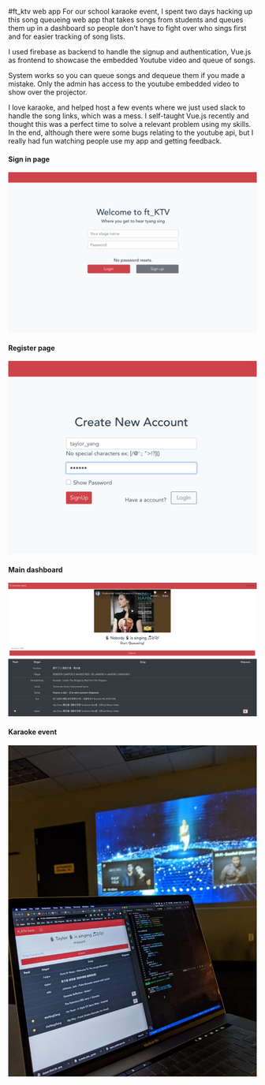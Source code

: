 #ft_ktv web app
For our school karaoke event, I spent two days hacking up this song queueing web app that takes songs from students and queues them up in a dashboard so people don't have to fight over who sings first and for easier tracking of song lists.

I used firebase as backend to handle the signup and authentication, Vue.js as frontend to showcase the embedded Youtube video and queue of songs.

System works so you can queue songs and dequeue them if you made a mistake. Only the admin has access to the youtube embedded video to show over the projector.

I love karaoke, and helped host a few events where we just used slack to handle the song links, which was a mess. I self-taught Vue.js recently and thought this was a perfect time to solve a relevant problem using my skills. In the end, although there were some bugs relating to the youtube api, but I really had fun watching people use my app and getting feedback.

#### Sign in page
![image](/imgs/home.png)

#### Register page 
![image](/imgs/signup.png)

#### Main dashboard
![image](/imgs/dashboard.png)

#### Karaoke event
![image](/imgs/event.jpeg)